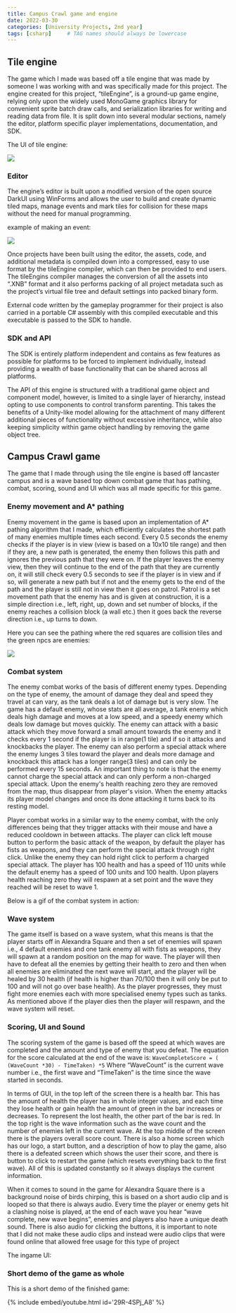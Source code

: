 ```yaml
---
title: Campus Crawl game and engine
date: 2022-03-30 
categories: [University Projects, 2nd year]
tags: [csharp]     # TAG names should always be lowercase
---
```


## Tile engine

The game which I made was based off a tile engine that was made by someone I was working with and was specifically made for this project. The engine created for this project, “tileEngine”, is a ground-up game engine, relying only upon the widely used MonoGame graphics library for convenient sprite batch draw calls, and serialization libraries for writing and reading data from file. It is split down into several modular sections, namely the editor, platform specific player implementations, documentation, and SDK.

The UI of tile engine:

![](https://michael-perdue.github.io/assets/editor.png)

### Editor
The engine’s editor is built upon a modified version of the open source DarkUI using WinForms and allows the user to build and create dynamic tiled maps, manage events and mark tiles for collision for these maps without the need for manual programming.

example of making an event: 

![](https://michael-perdue.github.io/assets/editorevent.png)

Once projects have been built using the editor, the assets, code, and additional metadata is compiled down into a compressed, easy to use format by the tileEngine compiler, which can then be provided to end users. The tileEngins compiler manages the conversion of all the assets into “.XNB” format and it also performs packing of all project metadata such as the project’s virtual file tree and default settings into packed binary form.

External code written by the gameplay programmer for their project is also carried in a portable C# assembly with this compiled executable and this executable is passed to the SDK to handle. 

### SDK and API

The SDK is entirely platform independent and contains as few features as possible for platforms to be forced to implement individually, instead providing a wealth of base functionality that can be shared across all platforms. 

The API of this engine is structured with a traditional game object and component model, however, is limited to a single layer of hierarchy, instead opting to use components to control transform parenting. This takes the benefits of a Unity-like model allowing for the attachment of many different additional pieces of functionality without excessive inheritance, while also keeping simplicity within game object handling by removing the game object tree. 

## Campus Crawl game

The game that I made through using the tile engine is based off lancaster campus and is a wave based top down combat game that has pathing, combat, scoring, sound and UI which was all made specific for this game. 

### Enemy movement and A* pathing

Enemy movement in the game is based upon an implementation of A* pathing algorithm that I made, which efficiently calculates the shortest path of many enemies multiple times each second. Every 0.5 seconds the enemy checks if the player is in view (view is based on a 10x10 tile range) and then if they are, a new path is generated, the enemy then follows this path and ignores the previous path that they were on. If the player leaves the enemy view, then they will continue to the end of the path that they are currently on, it will still check every 0.5 seconds to see if the player is in view and if so, will generate a new path but if not and the enemy gets to the end of the path and the player is still not in view then it goes on patrol. Patrol is a set movement path that the enemy has and is given at construction, it is a simple direction i.e., left, right, up, down and set number of blocks, if the enemy reaches a collision block (a wall etc.) then it goes back the reverse direction i.e., up turns to down.

Here you can see the pathing where the red squares are collision tiles and the green npcs are enemies: 

![](https://michael-perdue.github.io/assets/PathingCampusCrawl.gif)

### Combat system

The enemy combat works of the basis of different enemy types. Depending on the type of enemy, the amount of damage they deal and speed they travel at can vary, as the tank deals a lot of damage but is very slow. The game has a default enemy, whose stats are all average, a tank enemy which deals high damage and moves at a low speed, and a speedy enemy which deals low damage but moves quickly. The enemy can attack with a basic attack which they move forward a small amount towards the enemy and it checks every 1 second if the player is in range(1 tile) and if so it attacks and knockbacks the player. The enemy can also perform a special attack where the enemy lunges 3 tiles toward the player and deals more damage and knockback this attack has a longer range(3 tiles) and can only be performed every 15 seconds. An important thing to note is that the enemy cannot charge the special attack and can only perform a non-charged special attack. Upon the enemy's health reaching zero they are removed from the map, thus disappear from player's vision. When the enemy attacks its player model changes and once its done attacking it turns back to its resting model.


Player combat works in a similar way to the enemy combat, with the only differences being that they trigger attacks with their mouse and have a reduced cooldown in between attacks. The player can click left mouse button to perform the basic attack of the weapon, by default the player has fists as weapons, and they can perform the special attack through right click. Unlike the enemy they can hold right click to perform a charged special attack. The player has 100 health and has a speed of 110 units while the default enemy has a speed of 100 units and 100 health. Upon players health reaching zero they will respawn at a set point and the wave they reached will be reset to wave 1.

Below is a gif of the combat system in action:

### Wave system

The game itself is based on a wave system, what this means is that the player starts off in Alexandra Square and then a set of enemies will spawn i.e., 4 default enemies and one tank enemy all with fists as weapons, they will spawn at a random position on the map for wave. The player will then have to defeat all the enemies by getting their health to zero and then when all enemies are eliminated the next wave will start, and the player will be healed by 30 health (if health is higher than 70/100 then it will only be put to 100 and will not go over base health). As the player progresses, they must fight more enemies each with more specialised enemy types such as tanks. As mentioned above if the player dies then the player will respawn, and the wave system will reset.

### Scoring, UI and Sound

The scoring system of the game is based off the speed at which waves are completed and the amount and type of enemy that you defeat. The equation for the score calculated at the end of the wave is:
`WaveCompleteScore = ( (WaveCount *30) - TimeTaken) *5`
Where “WaveCount” is the current wave number i.e., the first wave and “TimeTaken” is the time since the wave started in seconds.

In terms of GUI, in the top left of the screen there is a health bar. This has the amount of health the player has in whole integer values, and each time they lose health or gain health the amount of green in the bar increases or decreases. To represent the lost health, the other part of the bar is red. In the top right is the wave information such as the wave count and the number of enemies left in the current wave. At the top middle of the screen there is the players overall score count. There is also a home screen which has our logo, a start button, and a description of how to play the game, also there is a defeated screen which shows the user their score, and there is button to click to restart the game (which resets everything back to the first wave). All of this is updated constantly so it always displays the current information.

When it comes to sound in the game for Alexandra Square there is a background noise of birds chirping, this is based on a short audio clip and is looped so that there is always audio. Every time the player or enemy gets hit a clashing noise is played, at the end of each wave you hear “wave complete, new wave begins”, enemies and players also have a unique death sound. There is also audio for clicking the buttons, it is important to note that I did not make these audio clips and instead were audio clips that were found online that allowed free usage for this type of project

The ingame UI:


### Short demo of the game as whole

This is a short demo of the finished game:

{% include embed/youtube.html id='29R-4SPj_A8' %}
